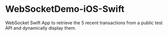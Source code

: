 # WebSocketDemo-iOS-Swift
WebSocket Swift App to retrieve the 5 recent transactions from a public test API and dynamically display them.
